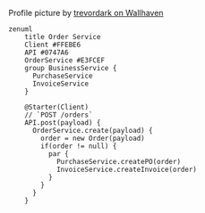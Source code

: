 Profile picture by [trevordark on Wallhaven](https://wallhaven.cc/user/trevordark)

```zenuml
zenuml
    title Order Service
    Client #FFEBE6
    API #0747A6
    OrderService #E3FCEF
    group BusinessService {
      PurchaseService
      InvoiceService
    }

    @Starter(Client)
    // `POST /orders`
    API.post(payload) {
      OrderService.create(payload) {
        order = new Order(payload)
        if(order != null) {
          par {
            PurchaseService.createPO(order)
            InvoiceService.createInvoice(order)      
          }      
        }
      }
    }
    
```
